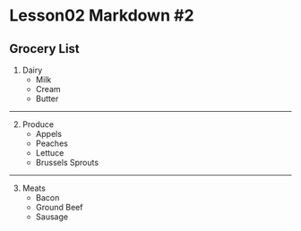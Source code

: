 # Lesson02 Markdown #2
## Grocery List
1. Dairy
    * Milk 
    * Cream
    * Butter
***
2. Produce 
    * Appels
    * Peaches 
    * Lettuce
    * Brussels Sprouts
***
3. Meats
    * Bacon 
    * Ground Beef
    * Sausage